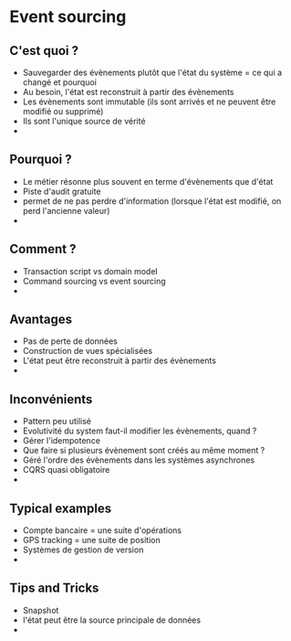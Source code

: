 # Event sourcing

## C'est quoi ?
- Sauvegarder des évènements plutôt que l'état du système = ce qui a changé et pourquoi 
- Au besoin, l'état est reconstruit à partir des évènements
- Les évènements sont immutable (ils sont arrivés et ne peuvent être modifié ou supprimé)
- Ils sont l'unique source de vérité
- 

## Pourquoi ?

- Le métier résonne plus souvent en terme d'évènements que d'état
- Piste d'audit gratuite
- permet de ne pas perdre d'information (lorsque l'état est modifié, on perd l'ancienne valeur)
- 

## Comment ?
- Transaction script vs domain model
- Command sourcing vs event sourcing
- 

## Avantages
- Pas de perte de données
- Construction de vues spécialisées
- L'état peut être reconstruit à partir des évènements
- 

## Inconvénients
- Pattern peu utilisé
- Evolutivité du system faut-il modifier les évènements, quand ?
- Gérer l'idempotence
- Que faire si plusieurs évènement sont créés au même moment ?
- Géré l'ordre des évènements dans les systèmes asynchrones
- CQRS quasi obligatoire
- 

## Typical examples
- Compte bancaire = une suite d'opérations
- GPS tracking = une suite de position
- Systèmes de gestion de version
- 

## Tips and Tricks
- Snapshot
- l'état peut être la source principale de données
- 
